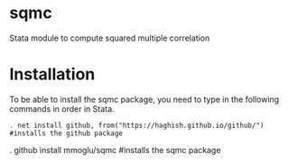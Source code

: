 # sqmc
Stata module to compute squared multiple correlation

# Installation
To be able to install the sqmc package, you need to type in the following commands in order in Stata.
```
. net install github, from("https://haghish.github.io/github/") #installs the github package
```
. github install mmoglu/sqmc #installs the sqmc package
```
